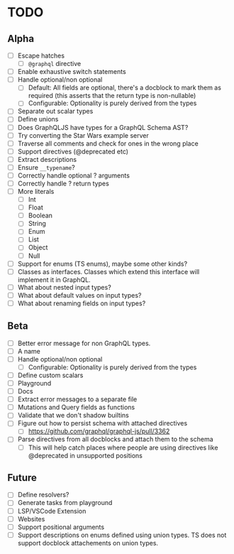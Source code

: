 # TODO

## Alpha
- [ ] Escape hatches
    - [ ] `@graphql` directive
- [ ] Enable exhaustive switch statements
- [ ] Handle optional/non optional
    - [ ] Default: All fields are optional, there's a docblock to mark them as required (this asserts that the return type is non-nullable)
    - [ ] Configurable: Optionality is purely derived from the types
- [ ] Separate out scalar types
- [ ] Define unions
- [ ] Does GraphQLJS have types for a GraphQL Schema AST?
- [ ] Try converting the Star Wars example server
- [ ] Traverse all comments and check for ones in the wrong place
- [ ] Support directives (@deprecated etc)
- [ ] Extract descriptions
- [ ] Ensure `__typename`?
- [ ] Correctly handle optional ? arguments
- [ ] Correctly handle ? return types
- [ ] More literals
    - [ ] Int
    - [ ] Float
    - [ ] Boolean
    - [ ] String
    - [ ] Enum
    - [ ] List
    - [ ] Object
    - [ ] Null
- [ ] Support for enums (TS enums), maybe some other kinds?
- [ ] Classes as interfaces. Classes which extend this interface will implement it in GraphQL.
- [ ] What about nested input types?
- [ ] What about default values on input types?
- [ ] What about renaming fields on input types?

## Beta
- [ ] Better error message for non GraphQL types.
- [ ] A name
- [ ] Handle optional/non optional
    - [ ] Configurable: Optionality is purely derived from the types
- [ ] Define custom scalars
- [ ] Playground
- [ ] Docs
- [ ] Extract error messages to a separate file
- [ ] Mutations and Query fields as functions
- [ ] Validate that we don't shadow builtins
- [ ] Figure out how to persist schema with attached directives
  - [ ] https://github.com/graphql/graphql-js/pull/3362
- [ ] Parse directives from all docblocks and attach them to the schema
    - [ ] This will help catch places where people are using directives like @deprecated in unsupported positions

## Future
- [ ] Define resolvers?
- [ ] Generate tasks from playground
- [ ] LSP/VSCode Extension
- [ ] Websites
- [ ] Support positional arguments
- [ ] Support descriptions on enums defined using union types. TS does not support docblock attachements on union types.